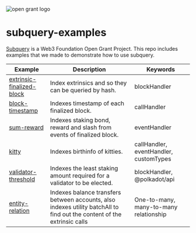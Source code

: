 ![open grant logo](https://raw.githubusercontent.com/w3f/General-Grants-Program/master/src/badge_black.svg)
# subquery-examples
[Subquery](https://github.com/subquery/subql) is a Web3 Foundation Open Grant Project.
This repo includes examples that we made to demonstrate how to use subquery.

| Example                   | Description                                          | Keywords     |
|---------------------------|------------------------------------------------------|--------------|
| [extrinsic-finalized-block](extrinsic-finalized-block) | Index extrinsics and so they can be queried by hash. | blockHandler |
| [block-timestamp](block-timestamp) | Indexes timestamp of each finalized block. | callHandler |
| [sum-reward](sum-reward) | Indexes staking bond, reward and slash from events of finalized block. | eventHandler |
| [kitty](kitty) | Indexes birthinfo of kitties. | callHandler, eventHandler, customTypes |
| [validator-threshold](validator-threshold) | Indexes the least staking amount required for a validator to be elected. | blockHandler, @polkadot/api |
| [entity-relation](entity-relation) | Indexes balance transfers between accounts, also indexes utility batchAll to find out the content of the extrinsic calls | One-to-many, many-to-many relationship |
